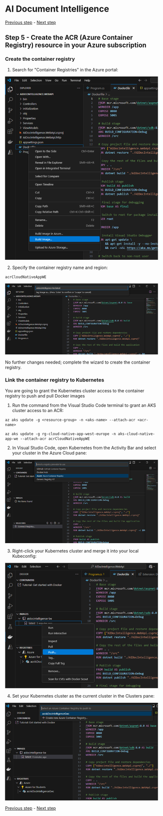 # AI Document Intelligence

[Previous step](../step-04/README.md) - [Next step](../step-06/README.md)

## Step 5 - Create the ACR (Azure Container Registry) resource in your Azure subscription

### Create the container registry

1. Search for "Container Registries" in the Azure portal:

![finding container regestries](sshot-5-1.png)

2. Specify the container registry name and region:

```
acrCloudNativeAppWE
```

![creating container regestries](sshot-5-2.png)

No further changes needed; complete the wizard to create the container registry.

### Link the container registry to Kubernetes

You are going to grant the Kubernetes cluster access to the container registry to push and pull Docker images

1. Run the command from the Visual Studio Code terminal to grant an AKS cluster access to an ACR:

```
az aks update -g <resource-group> -n <aks-name> --attach-acr <acr-name>
```

```
az aks update -g rg-cloud-native-app-west-europe -n aks-cloud-native-app-we --attach-acr acrCloudNativeAppWE
```

2. In Visual Studio Code, open Kubernetes from the Activity Bar and select your cluster in the Azure Cloud pane:

![merge kubernetes cluster into local kubeconfig](sshot-5-3.png)

3. Right-click your Kubernetes cluster and merge it into your local Kubeconfig:

![merge kubernetes cluster into local kubeconfig](sshot-5-4.png)

4. Set your Kubernetes cluster as the current cluster in the Clusters pane:

![set Kubernetes cluster as current](sshot-5-5.png)

[Previous step](../step-04/README.md) - [Next step](../step-06/README.md)